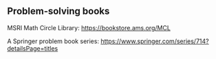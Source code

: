 

## Problem-solving books

MSRI Math Circle Library:
https://bookstore.ams.org/MCL

A Springer problem book series:
https://www.springer.com/series/714?detailsPage=titles
